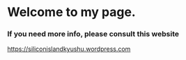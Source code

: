 # Welcome to my page.  
### If you need more info, please consult this website

https://siliconislandkyushu.wordpress.com
